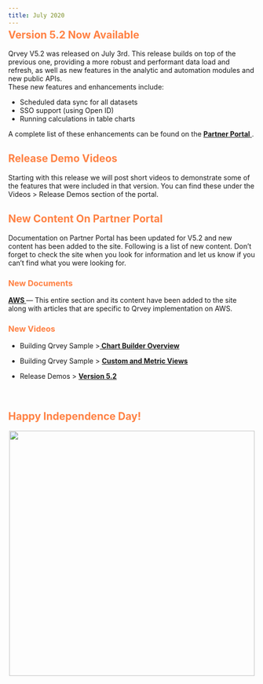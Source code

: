 ```yaml
---
title: July 2020
---
```


<h2 style="color:#FF8143; margin-top: -10px;">Version 5.2 Now Available
</h2>



Qrvey V5.2 was released on July 3rd. This release builds on top of the previous one, providing a more robust and performant data load and refresh, as well as new features in the analytic and automation modules and new public APIs.   
These new features and enhancements include: 
* Scheduled data sync for all datasets
* SSO support (using Open ID)
* Running calculations in table charts
 
A complete list of these enhancements can be found on the  <a href="/docs/release-notes/release-jun-2020/"> <strong> Partner Portal</strong> </a>. 
 <br>
<h2 style="color:#FF8143"> Release Demo Videos </h2>

Starting with this release we will post short videos to demonstrate some of the features that were included in that version. You can find these under the Videos > Release Demos section of the portal.
<br>
<h2 style="color:#FF8143"> New Content On Partner Portal </h2>
Documentation on Partner Portal has been updated for V5.2 and new content has been added to the site. Following is a list of new content.
Don’t forget to check the site when you look for information and let us know if you can’t find what you were looking for.


<h3 style="color:#FF8143"> New Documents 
</h3>


 <a href="/docs/aws/manage-aws-elasticsearch//"> <strong> AWS </strong> </a> — This entire section and its content have been added to the site along with articles that are specific to Qrvey implementation on AWS.


<h3 style="color:#FF8143"> New Videos </h3>

* Building Qrvey Sample ><a href="docs/video-training/building-qrvey-sample/chart_builder_overview"><strong> Chart Builder Overview</strong> </a>

* Building Qrvey Sample > <a href="docs/video-training/building-qrvey-sample/custom_metric_views/"> <strong>
Custom and Metric Views</strong></a>

* Release Demos > <a href="/docs/next/video-training/release/version-5.2/"> <strong>
Version 5.2</strong></a>



<br>
 <h2 style="color:#FF8143"> Happy Independence Day!

</h2>
<div>
    <img src="https://s3.amazonaws.com/cdn.qrvey.com/newsletter/IndependenceDay.jpg" style="margin:auto; display:block;" width="500" />
<div>


